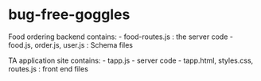 # bug-free-goggles

Food ordering backend contains:
    - food-routes.js : the server code
    - food.js, order.js, user.js : Schema files
    
TA application site contains:
    - tapp.js - server code
    - tapp.html, styles.css, routes.js : front end files